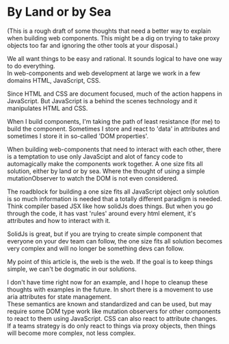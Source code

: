 # By Land or by Sea

(This is a rough draft of some thoughts that need a better way to explain when building web components.
 This might be a dig on trying to take proxy objects too far and ignoring the other tools at your disposal.)

We all want things to be easy and rational.  It sounds logical to have one way to do everything.  
In web-components and web development at large we work in a few domains HTML, JavaScript, CSS.

Since HTML and CSS are document focused, much of the action happens in JavaScript.
But JavaScript is a behind the scenes technology and it manipulates HTML and CSS.

When I build components, I'm taking the path of least resistance (for me) to build the component.
Sometimes I store and react to 'data' in attributes and sometimes I store it in so-called 'DOM properties'.

When building web-components that need to interact with each other, there is a temptation to use only JavaScipt and alot of fancy code to automagically make the components work together.
A one size fits all solution, either by land or by sea.  Where the thought of using a simple mutationObserver to watch the DOM is not even considered.

The roadblock for building a one size fits all JavaScript object only solution is so much information is needed that a totally different paradigm is needed.
Think compiler based JSX like how solidJs does things. But when you go through the code, it has vast 'rules' around every html element, it's attributes and how to interact with it.

SolidJs is great, but if you are trying to create simple component that everyone on your dev team can follow, the one size fits all solution becomes very complex and will no longer 
be something devs can follow.

My point of this article is, the web is the web. If the goal is to keep things simple, we can't be dogmatic in our solutions.

I don't have time right now for an example, and I hope to cleanup these thoughts with examples in the future.
In short there is a movement to use aria attributes for state management.  
These semantics are known and standardized and can be used, but may require some DOM type work like mutation observers for other components to react to them using JavaScript.
CSS can also react to attribute changes. If a teams strategy is do only react to things via proxy objects, then things will become more complex, not less complex.

